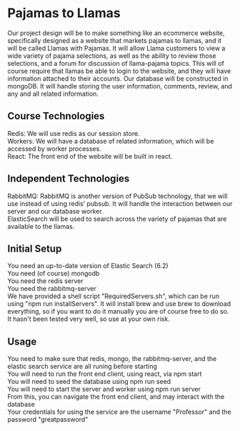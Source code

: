 # Pajamas to Llamas
Our project design will be to make something like an ecommerce website, specifically designed as a website that markets pajamas to llamas, and it will be called Llamas with Pajamas. It will allow Llama customers to view a wide variety of pajama selections, as well as the ability to review those selections, and a forum for discussion of llama-pajama topics. This will of course require that llamas be able to login to the website, and they will have information attached to their accounts. Our database will be constructed in mongoDB. It will handle storing the user information, comments, review, and any and all related information.

## Course Technologies
Redis: We will use redis as our session store.   
Workers: We will have a database of related information, which will be accessed by worker processes.   
React: The front end of the website will be built in react.   

## Independent Technologies
RabbitMQ: RabbitMQ is another version of PubSub technology, that we will use instead of using redis’ pubsub. It will handle the interaction between our server and our database worker.   
ElasticSearch will be used to search across the variety of pajamas that are available to the llamas.

## Initial Setup
You need an up-to-date version of Elastic Search (6.2)   
You need (of course) mongodb   
You need the redis server   
You need the rabbitmq-server   
We have provided a shell script "RequiredServers.sh", which can be run using "npm run installServers". It will install brew and use brew to download everything, so if you want to do it manually you are of course free to do so. It hasn't been tested very well, so use at your own risk.   

## Usage
You need to make sure that redis, mongo, the rabbitmq-server, and the elastic search service are all runing before starting   
You will need to run the front end client, using react, via npm start   
You will need to seed the database using npm run seed   
You will need to start the server and worker using npm run server   
From this, you can navigate the front end client, and may interact with the database   
Your credentials for using the service are the username "Professor" and the password "greatpassword"   